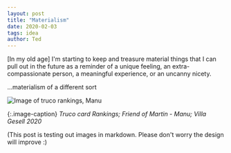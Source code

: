 ```yaml
---
layout: post
title: "Materialism"
date: 2020-02-03
tags: idea
author: Ted
---
```


[In my old age] I'm starting to keep and treasure material things that I can pull out in the future as a reminder of a unique feeling, an extra-compassionate person, a meaningful experience, or an uncanny nicety.

...materialism of a different sort

![Image of truco rankings, Manu](/assets/truco_manu.jpg)

{:.image-caption}
*Truco card Rankings; Friend of Martin - Manu; Villa Gesell 2020*

(This post is testing out images in markdown. Please don't worry the design will improve :)
